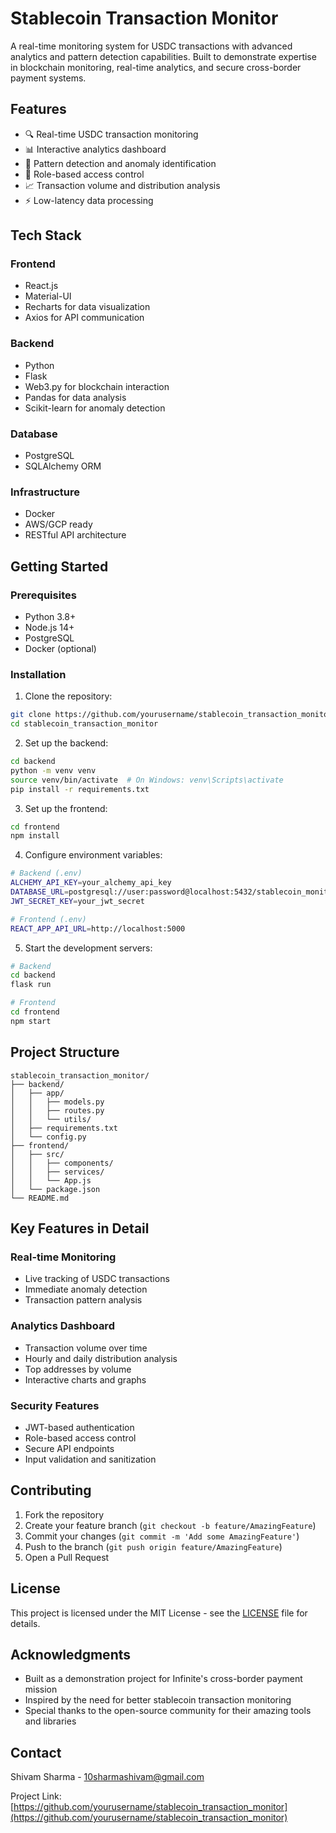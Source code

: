 # Stablecoin Transaction Monitor

A real-time monitoring system for USDC transactions with advanced analytics and pattern detection capabilities. Built to demonstrate expertise in blockchain monitoring, real-time analytics, and secure cross-border payment systems.

## Features

- 🔍 Real-time USDC transaction monitoring
- 📊 Interactive analytics dashboard
- 🎯 Pattern detection and anomaly identification
- 🔐 Role-based access control
- 📈 Transaction volume and distribution analysis
- ⚡ Low-latency data processing

## Tech Stack

### Frontend
- React.js
- Material-UI
- Recharts for data visualization
- Axios for API communication

### Backend
- Python
- Flask
- Web3.py for blockchain interaction
- Pandas for data analysis
- Scikit-learn for anomaly detection

### Database
- PostgreSQL
- SQLAlchemy ORM

### Infrastructure
- Docker
- AWS/GCP ready
- RESTful API architecture

## Getting Started

### Prerequisites
- Python 3.8+
- Node.js 14+
- PostgreSQL
- Docker (optional)

### Installation

1. Clone the repository:
```bash
git clone https://github.com/yourusername/stablecoin_transaction_monitor.git
cd stablecoin_transaction_monitor
```

2. Set up the backend:
```bash
cd backend
python -m venv venv
source venv/bin/activate  # On Windows: venv\Scripts\activate
pip install -r requirements.txt
```

3. Set up the frontend:
```bash
cd frontend
npm install
```

4. Configure environment variables:
```bash
# Backend (.env)
ALCHEMY_API_KEY=your_alchemy_api_key
DATABASE_URL=postgresql://user:password@localhost:5432/stablecoin_monitor
JWT_SECRET_KEY=your_jwt_secret

# Frontend (.env)
REACT_APP_API_URL=http://localhost:5000
```

5. Start the development servers:
```bash
# Backend
cd backend
flask run

# Frontend
cd frontend
npm start
```

## Project Structure

```
stablecoin_transaction_monitor/
├── backend/
│   ├── app/
│   │   ├── models.py
│   │   ├── routes.py
│   │   └── utils/
│   ├── requirements.txt
│   └── config.py
├── frontend/
│   ├── src/
│   │   ├── components/
│   │   ├── services/
│   │   └── App.js
│   └── package.json
└── README.md
```

## Key Features in Detail

### Real-time Monitoring
- Live tracking of USDC transactions
- Immediate anomaly detection
- Transaction pattern analysis

### Analytics Dashboard
- Transaction volume over time
- Hourly and daily distribution analysis
- Top addresses by volume
- Interactive charts and graphs

### Security Features
- JWT-based authentication
- Role-based access control
- Secure API endpoints
- Input validation and sanitization

## Contributing

1. Fork the repository
2. Create your feature branch (`git checkout -b feature/AmazingFeature`)
3. Commit your changes (`git commit -m 'Add some AmazingFeature'`)
4. Push to the branch (`git push origin feature/AmazingFeature`)
5. Open a Pull Request

## License

This project is licensed under the MIT License - see the [LICENSE](LICENSE) file for details.

## Acknowledgments

- Built as a demonstration project for Infinite's cross-border payment mission
- Inspired by the need for better stablecoin transaction monitoring
- Special thanks to the open-source community for their amazing tools and libraries

## Contact

Shivam Sharma - [10sharmashivam@gmail.com](mailto:10sharmashivam@gmail.com)

Project Link: [https://github.com/yourusername/stablecoin_transaction_monitor](https://github.com/yourusername/stablecoin_transaction_monitor)

